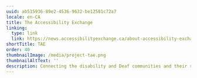 ```yaml
---
uuid: ab515936-89e2-4536-9632-be12581c72a7
locale: en-CA
title: The Accessibility Exchange
linking:
  type: link
  link: https://news.accessibilityexchange.ca/about-accessibility-exchange
shortTitle: TAE
order: 40
thumbnailImage: /media/project-tae.png
thumbnailAltText: ''
description: Connecting the disability and Deaf communities and their supporters with organizations and businesses to work on accessibility projects together.
---
```


